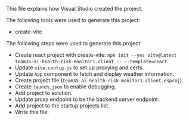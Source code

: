 This file explains how Visual Studio created the project.

The following tools were used to generate this project:
- create-vite

The following steps were used to generate this project:
- Create react project with create-vite: `npm init --yes vite@latest team35-ai-health-risk-monitor1.client -- --template=react`.
- Update `vite.config.js` to set up proxying and certs.
- Update `App` component to fetch and display weather information.
- Create project file (`team35-ai-health-risk-monitor1.client.esproj`).
- Create `launch.json` to enable debugging.
- Add project to solution.
- Update proxy endpoint to be the backend server endpoint.
- Add project to the startup projects list.
- Write this file.
